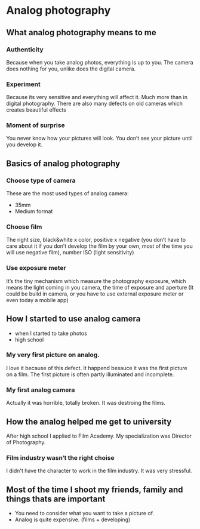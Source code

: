 # Analog photography

## What analog photography means to me
### Authenticity
Because when you take analog photos, everything is up to you. The camera does nothing for you, unlike does the digital camera. 

### Experiment
Because its very sensitive and everything will affect it. Much more than in digital photography. 
	There are also many defects on old cameras which creates beautiful effects 

### Moment of surprise 
You never know how your pictures will look. You don’t see your picture until you develop it. 

## Basics of analog photography
### Choose type of camera 
These are the most used types of analog camera:
- 35mm
- Medium format 

### Choose film 
The right size, black&white x color, positive x negative (you don’t have to care about it if you don’t develop the film by your own, most of the time you will use negative film), number ISO (light sensitivity) 

### Use exposure meter
It’s the tiny mechanism which measure the photography exposure, which means the light coming in you camera, the time of exposure and aperture (It could be build in camera, or you have to use external exposure meter or even today a mobile app) 

## How I started to use analog camera
- when I started to take photos
- high school

### My very first picture on analog. 
I love it because of this defect. It happend besauce it was the first picture on a film. The first picture is often partly illuminated and incomplete. 

### My first analog camera
Actually it was horrible, totally broken. It was destroing the films. 

## How the analog helped me get to university
After high school I applied to Film Academy. My specialization was Director of Photography.

### Film industry wasn‘t the right choise
I didn't have the character to work in the film industry. It was very stressful.

## Most of the time I shoot my friends, family and things thats are important
- You need to consider what you want to take a picture of.
- Analog is quite expensive. (films + developing) 



